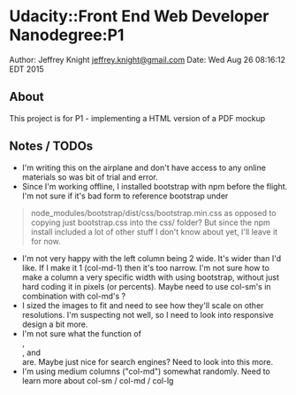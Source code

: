 Udacity::Front End Web Developer Nanodegree:P1
===

Author: Jeffrey Knight <jeffrey.knight@gmail.com>
Date: Wed Aug 26 08:16:12 EDT 2015

About
---
This project is for P1 - implementing a HTML version of a PDF mockup

Notes / TODOs
---
* I'm writing this on the airplane and don't have access to any online materials so was bit of trial and error.
* Since I'm working offline, I installed bootstrap with npm before the flight. I'm not sure if it's bad form to reference bootstrap under
> node_modules/bootstrap/dist/css/bootstrap.min.css
as opposed to copying just bootstrap.css into the css/ folder? But since the npm install included a lot of other stuff I don't know about yet, I'll leave it for now.
* I'm not very happy with the left column being 2 wide. It's wider than I'd like. If I make it 1 (col-md-1) then it's too narrow. I'm not sure how to make a column a very specific width with using bootstrap, 
without just hard coding it in pixels (or percents). Maybe need to use col-sm's in combination with col-md's ?
* I sized the images to fit and need to see how they'll scale on other resolutions. I'm suspecting not well, so I need to 
look into responsive design a bit more.
* I'm not sure what the function of <main>, <section>, and <footer> are. Maybe just nice for search engines? Need to look into this more.
* I'm using medium columns ("col-md") somewhat randomly. Need to learn more about col-sm / col-md / col-lg

